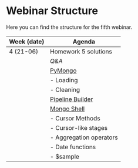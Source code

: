 # Webinar Structure
Here you can find the structure for the fifth webinar. 

| **Week (date)** | **Agenda**                                           |
|-----------------|------------------------------------------------------|
| 4 (21-06)       | Homework 5 solutions                                 | 
|                 | _Q&A_                                                |
|                 | [PyMongo](https://pymongo.readthedocs.io/en/stable/) |
|                 | - Loading                                            |
|                 | - Cleaning                                           |
|                 | [Pipeline Builder](https://docs.mongodb.com/compass/current/aggregation-pipeline-builder/)|
|                 | [Mongo Shell](https://docs.mongodb.com/manual/mongo/)|
|                 | - Cursor Methods                                     |
|                 | - Cursor-like stages                                 |
|                 | - Aggregation operators                              |
|                 | - Date functions                                     |
|                 | - $sample                                            |
